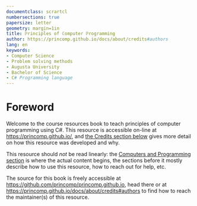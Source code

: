 ```yaml
---
documentclass: scrartcl
numbersections: true
papersize: letter
geometry: margin=1in
title: ℙrinciples of ℂomputer ℙrogramming
author: https://princomp.github.io/docs/about/credits#authors
lang: en
keywords:       
- Computer Science
- Problem solving methods
- Augusta University
- Bachelor of Science
- C# Programming language
---
```


# Foreword

Welcome to the course resources book to teach principles of computer programming using C#.
This resource is accessible on-line at <https://princomp.github.io/>, and [the Credits section below](#credits) gives more detail on how this resource was developed and why.

This resource should *not* be read linearly: the [Computers and Programming section](#computers-and-programming) is where the actual content begins, the sections before it mostly describe how to use this resource, how to reach out for help, etc.

The source for this book is freely accessible at <https://github.com/princomp/princomp.github.io>, head there or at <https://princomp.github.io/docs/about/credits#authors> to find how to reach the maintainer(s) of this resource.
